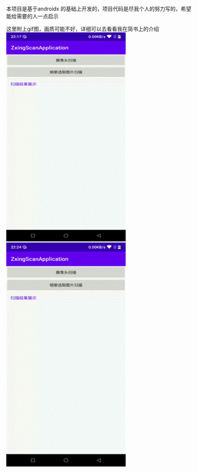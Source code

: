 本项目是基于androidx 的基础上开发的，项目代码是尽我个人的努力写的，希望能给需要的人一点启示

这里附上gif图，画质可能不好，详细可以去看看我在简书上的介绍
![](pic/photo.gif)
![](pic/album.gif)


